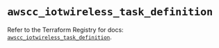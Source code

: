 # `awscc_iotwireless_task_definition`

Refer to the Terraform Registry for docs: [`awscc_iotwireless_task_definition`](https://registry.terraform.io/providers/hashicorp/awscc/0.70.0/docs/resources/iotwireless_task_definition).
